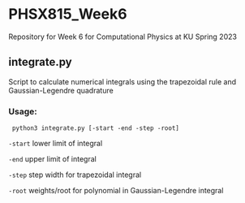 # PHSX815_Week6
Repository for Week 6 for Computational Physics at KU Spring 2023 

## integrate.py
Script to calculate numerical integrals using the trapezoidal rule and Gaussian-Legendre quadrature

### Usage:

` python3 integrate.py [-start -end -step -root]`


`-start` lower limit of integral 


`-end`   upper limit of integral 


`-step`  step width for trapezoidal integral 


`-root`  weights/root for polynomial in Gaussian-Legendre integral 
